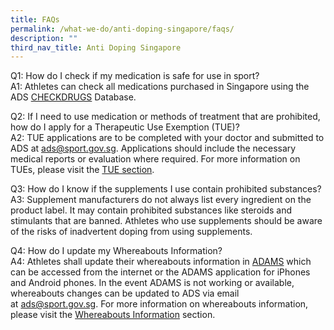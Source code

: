 ```yaml
---
title: FAQs
permalink: /what-we-do/anti-doping-singapore/faqs/
description: ""
third_nav_title: Anti Doping Singapore
---
```

Q1: How do I check if my medication is safe for use in sport?
<br>
A1: Athletes can check all medications purchased in Singapore using the ADS [CHECKDRUGS](https://www.sportsingapore.gov.sg/Athletes-Coaches/Anti-Doping-Singapore) Database.

Q2: If I need to use medication or methods of treatment that are prohibited, how do I apply for a Therapeutic Use Exemption (TUE)?
<br>
A2: TUE applications are to be completed with your doctor and submitted to ADS at [ads@sport.gov.sg](mailto:ads@sport.gov.sg). Applications should include the necessary medical reports or evaluation where required. For more information on TUEs, please visit the [TUE section](/anti-doping-singapore/substances/therapeutic-use-exemption/).

Q3: How do I know if the supplements I use contain prohibited substances?
<br>
A3: Supplement manufacturers do not always list every ingredient on the product label. It may contain prohibited substances like steroids and stimulants that are banned. Athletes who use supplements should be aware of the risks of inadvertent doping from using supplements.

Q4: How do I update my Whereabouts Information?
<br>
A4: Athletes shall update their whereabouts information in [ADAMS](https://adams.wada-ama.org/adams/) which can be accessed from the internet or the ADAMS application for iPhones and Android phones. In the event ADAMS is not working or available, whereabouts changes can be updated to ADS via email at [ads@sport.gov.sg](mailto:ads@sport.gov.sg). For more information on whereabouts information, please visit the [Whereabouts Information](/anti-doping-singapore/testing/whereabouts-information/) section.